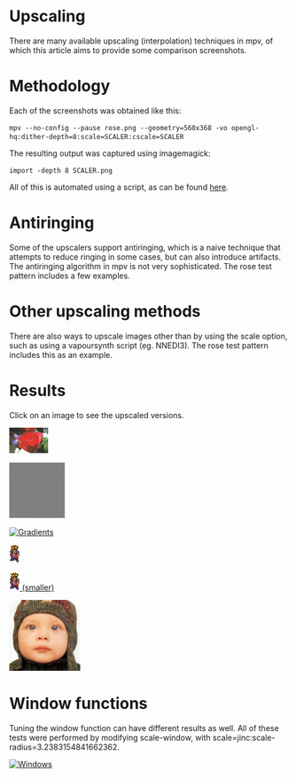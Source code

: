 Upscaling
=========

There are many available upscaling (interpolation) techniques in mpv, of which this article aims to provide some comparison screenshots.

Methodology
===========

Each of the screenshots was obtained like this:

    mpv --no-config --pause rose.png --geometry=560x368 -vo opengl-hq:dither-depth=8:scale=SCALER:cscale=SCALER

The resulting output was captured using imagemagick:

    import -depth 8 SCALER.png

All of this is automated using a script, as can be found [here](https://github.com/haasn/cms/blob/master/scalers.sh).

Antiringing
===========

Some of the upscalers support antiringing, which is a naive technique that attempts to reduce ringing in some cases, but can also introduce artifacts. The antiringing algorithm in mpv is not very sophisticated. The rose test pattern includes a few examples.

Other upscaling methods
=======================

There are also ways to upscale images other than by using the scale option, such as using a vapoursynth script (eg. NNEDI3). The rose test pattern includes this as an example.

Results
=======

Click on an image to see the upscaled versions.

[![Rose](rose/original.png)](Rose.md)

[![Hash](hash/original.png)](Hash.md)

[![Gradients](gradients/original.png)](Gradients.md)

[![Ark](ark/original.png)](Ark.md)

[![Ark](ark-small/original.png) (smaller)](Ark-small.md)

[![Baby](baby/original.png)](Baby.md)

Window functions
================

Tuning the window function can have different results as well. All of these tests were performed by modifying scale-window, with scale=jinc:scale-radius=3.2383154841662362.

[![Windows](gradients/original.png)](Windows.md)
